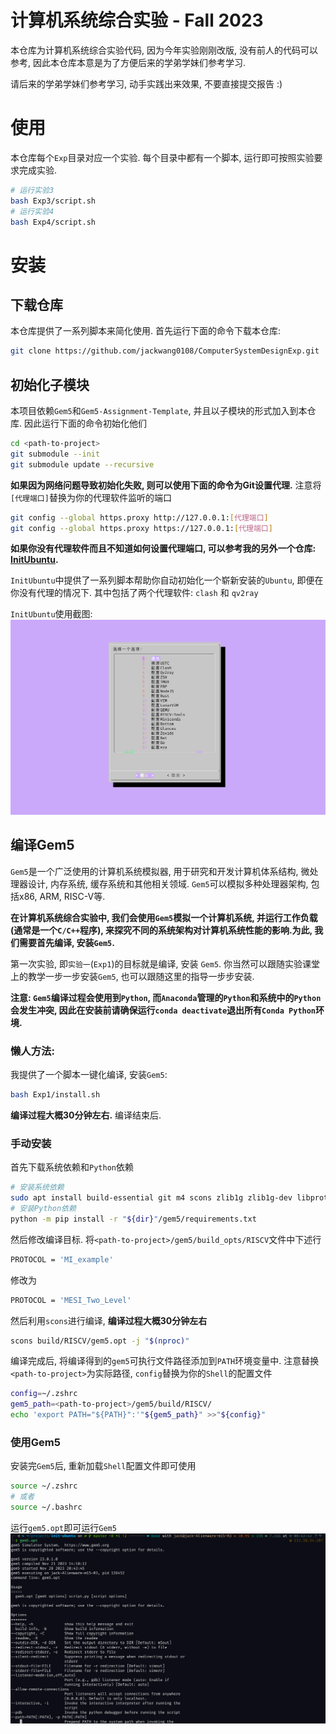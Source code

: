 # 计算机系统综合实验 - Fall 2023

本仓库为计算机系统综合实验代码, 因为今年实验刚刚改版, 没有前人的代码可以参考, 因此本仓库本意是为了方便后来的学弟学妹们参考学习. 

请后来的学弟学妹们参考学习, 动手实践出来效果, 不要直接提交报告 :)


# 使用

本仓库每个`Exp`目录对应一个实验. 每个目录中都有一个脚本, 运行即可按照实验要求完成实验.
```bash
# 运行实验3
bash Exp3/script.sh
# 运行实验4
bash Exp4/script.sh
```

# 安装

## 下载仓库

本仓库提供了一系列脚本来简化使用. 首先运行下面的命令下载本仓库:

```bash
git clone https://github.com/jackwang0108/ComputerSystemDesignExp.git
```

## 初始化子模块

本项目依赖`Gem5`和`Gem5-Assignment-Template`, 并且以子模块的形式加入到本仓库. 因此运行下面的命令初始化他们

```bash
cd <path-to-project>
git submodule --init
git submodule update --recursive
```
**如果因为网络问题导致初始化失败, 则可以使用下面的命令为Git设置代理.** 注意将`[代理端口]`替换为你的代理软件监听的端口
```bash
git config --global https.proxy http://127.0.0.1:[代理端口]
git config --global https.proxy https://127.0.0.1:[代理端口]
```

**如果你没有代理软件而且不知道如何设置代理端口, 可以参考我的另外一个仓库: [InitUbuntu](https://github.com/jackwang0108/InitUbuntu).**

`InitUbuntu`中提供了一系列脚本帮助你自动初始化一个崭新安装的`Ubuntu`, 即便在你没有代理的情况下. 其中包括了两个代理软件: `clash` 和 `qv2ray`

`InitUbuntu`使用截图:
![InitUbuntu](assets/image.png)



## 编译Gem5
`Gem5`是一个广泛使用的计算机系统模拟器, 用于研究和开发计算机体系结构, 微处理器设计, 内存系统, 缓存系统和其他相关领域. `Gem5`可以模拟多种处理器架构, 包括x86, ARM, RISC-V等.

**在计算机系统综合实验中, 我们会使用`Gem5`模拟一个计算机系统, 并运行工作负载(通常是一个`C/C++`程序), 来探究不同的系统架构对计算机系统性能的影响.为此, 我们需要首先编译, 安装`Gem5`.**

第一次实验, 即`实验一`(`Exp1`)的目标就是编译, 安装 `Gem5`. 你当然可以跟随实验课堂上的教学一步一步安装`Gem5`, 也可以跟随这里的指导一步步安装.

**注意: `Gem5`编译过程会使用到`Python`, 而`Anaconda`管理的`Python`和系统中的`Python`会发生冲突, 因此在安装前请确保运行`conda deactivate`退出所有`Conda Python`环境.**

### 懒人方法: 

我提供了一个脚本一键化编译, 安装`Gem5`:

```bash
bash Exp1/install.sh
```
**编译过程大概30分钟左右.** 编译结束后.

### 手动安装

首先下载系统依赖和`Python`依赖
```bash
# 安装系统依赖
sudo apt install build-essential git m4 scons zlib1g zlib1g-dev libprotobuf-dev protobuf-compiler libprotoc-dev libgoogle-perftools-dev python3-dev python-is-python3 libboost-all-dev pkg-config
# 安装Python依赖
python -m pip install -r "${dir}"/gem5/requirements.txt
```

然后修改编译目标. 将`<path-to-project>/gem5/build_opts/RISCV`文件中下述行
```bash
PROTOCOL = 'MI_example'
```
修改为
```bash
PROTOCOL = 'MESI_Two_Level'
```

然后利用`scons`进行编译, **编译过程大概30分钟左右**
```bash
scons build/RISCV/gem5.opt -j "$(nproc)"
```

编译完成后, 将编译得到的`gem5`可执行文件路径添加到`PATH`环境变量中. 注意替换`<path-to-project>`为实际路径, `config`替换为你的`Shell`的配置文件
```bash
config=~/.zshrc
gem5_path=<path-to-project>/gem5/build/RISCV/
echo 'export PATH="${PATH}":'"${gem5_path}" >>"${config}"
```


### 使用Gem5
安装完`Gem5`后, 重新加载`Shell`配置文件即可使用
```bash
source ~/.zshrc
# 或者
source ~/.bashrc
```

运行`gem5.opt`即可运行`Gem5`
![成功使用Gem5](assets/gem5.png)